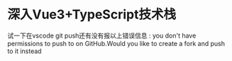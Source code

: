# 深入Vue3+TypeScript技术栈

试一下在vscode git push还有没有报以上错误信息 : you don't have permissions to push to on GitHub.Would you like to create a fork and push to it instead
